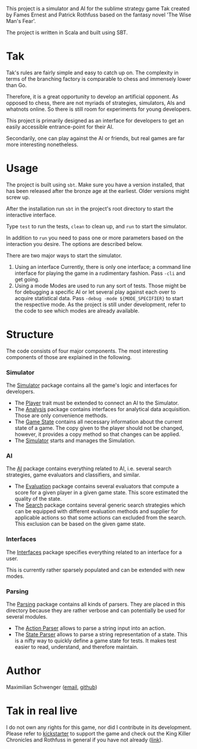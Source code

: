 This project is a simulator and AI for the sublime strategy game Tak created by Fames Ernest and Patrick Rothfuss based on the fantasy novel 'The Wise Man's Fear'.

The project is written in Scala and built using SBT.

# Tak
Tak's rules are fairly simple and easy to catch up on. The complexity in terms of the branching factory is comparable to chess and immensely lower than Go. 

Therefore, it is a great opportunity to develop an artificial opponent. As opposed to chess, there are not myriads of strategies, simulators, AIs and whatnots online. So there is still room for experiments for young developers.

This project is primarily designed as an interface for developers to get an easily accessible entrance-point for their AI. 

Secondarily, one can play against the AI or friends, but real games are far more interesting nonetheless.

# Usage
The project is built using `sbt`. Make sure you have a version installed, that has been released after the bronze age at the earliest. Older versions might screw up.

After the installation run `sbt` in the project's root directory to start the interactive interface. 

Type `test` to run the tests, `clean` to clean up, and `run` to start the simulator. 

In addition to `run` you need to pass one or more parameters based on the interaction you desire. The options are described below.

There are two major ways to start the simulator.
1. Using an interface
    Currently, there is only one interface; a command line interface for playing the game in a rudimentary fashion. Pass `-cli` and get going.
2. Using a mode
    Modes are used to run any sort of tests. Those might be for debugging a specific AI or let several play against each over to acquire statistical data. 
    Pass `-debug -mode ${MODE_SPECIFIER}` to start the respective mode.
    As the project is still under development, refer to the code to see which modes are already available.

# Structure
The code consists of four major components. The most interesting components of those are explained in the following.

### Simulator
The [Simulator](src/main/scala/simulator/) package contains all the game's logic and interfaces for developers.

- The [Player](src/main/scala/simulator/Player.scala) trait must be extended to connect an AI to the Simulator.
- The [Analysis](src/main/scala/simulator/analysis/) package contains interfaces for analytical data acquisition. Those are only convenience methods.
- The [Game State](src/main/scala/simulator/GameState.scala) contains all necessary information about the current state of a game. The copy given to the player should not be changed, however, it provides a copy method so that changes can be applied.
- The [Simulator](src/main/scala/simulator/Simulator.scala) starts and manages the Simulation.

### AI
The [AI](src/main/scala/ai/) package contains everything related to AI, i.e. several search strategies, game evaluators and classifiers, and similar.

- The [Evaluation](src/main/scala/ai/evaluation) package contains several evaluators that compute a score for a given player in a given game state. This score estimated the quality of the state.
- The [Search](src/main/scala/ai/search.scala) package contains several generic search strategies which can be equipped with different evaluation methods and supplier for applicable actions so that some actions can excluded from the search. This exclusion can be based on the given game state.

### Interfaces
The [Interfaces](src/main/scala/interfaces/) package specifies everything related to an interface for a user.

This is currently rather sparsely populated and can be extended with new modes.

### Parsing
The [Parsing](src/main/scala/parsing/) package contains all kinds of parsers. They are placed in this directory because they are rather verbose and can potentially be used for several modules.

- The [Action Parser](src/main/scala/parsing/action/) allows to parse a string input into an action.
- The [State Parser](src/main/scala/parsing/state/) allows to parse a string representation of a state. This is a nifty way to quickly define a game state for tests. It makes test easier to read, understand, and therefore maintain.

# Author
Maximilian Schwenger ([email](mailto:schwenger@stud.uni-saarland.de), [github](https://github.com/Schwenger))

# Tak in real live
I do not own any rights for this game, nor did I contribute in its development.
Please refer to [kickstarter](https://www.kickstarter.com/projects/cheapassgames/tak-a-beautiful-game) to support the game and check out the King Killer Chronicles and Rothfuss in general if you have not already ([link](http://www.patrickrothfuss.com/content/books.asp)). 
